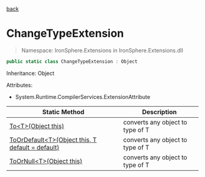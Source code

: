 ﻿[back](/IronSphere.Extensions/types)

# ChangeTypeExtension

> Namespace: IronSphere.Extensions in  IronSphere.Extensions.dll



```csharp
public static class ChangeTypeExtension : Object
```
Inheritance: Object



Attributes:
        
* System.Runtime.CompilerServices.ExtensionAttribute




| Static Method | Description |
| --- | --- |
| [To&lt;T&gt;(Object this)](ChangeTypeExtension_To-T-(Object)) | converts any object to type of T |
| [ToOrDefault&lt;T&gt;(Object this, T default = default)](ChangeTypeExtension_ToOrDefault-T-(Object,T)) | converts any object to type of T |
| [ToOrNull&lt;T&gt;(Object this)](ChangeTypeExtension_ToOrNull-T-(Object)) | converts any object to type of T |
